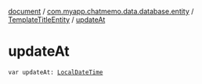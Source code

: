 [document](../../index.md) / [com.myapp.chatmemo.data.database.entity](../index.md) / [TemplateTitleEntity](index.md) / [updateAt](./update-at.md)

# updateAt

`var updateAt: `[`LocalDateTime`](https://developer.android.com/reference/java/time/LocalDateTime.html)